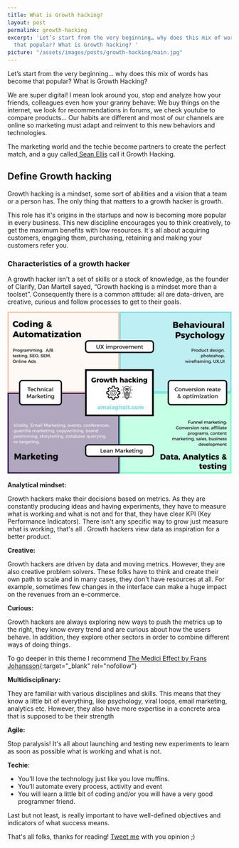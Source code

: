 ```yaml
---
title: What is Growth hacking?
layout: post
permalink: growth-hacking
excerpt: 'Let’s start from the very beginning… why does this mix of words has become
  that popular? What is Growth hacking? '
picture: "/assets/images/posts/growth-hacking/main.jpg"
---
```


Let’s start from the very beginning… why does this mix of words has become that popular? What is Growth Hacking?

We are super digital! I mean look around you, stop and analyze how your friends, colleagues even how your granny behave: We buy things on the internet, we look for recommendations in forums, we check youtube to compare products... Our habits are different and most of our channels are online so marketing must adapt and reinvent to this new behaviors and technologies.

The marketing world and the techie become partners to create the perfect match, and a guy called[ Sean Ellis](http://growthhackers.com/members/sean) call it Growth Hacking.

## Define Growth hacking

Growth hacking is a mindset, some sort of abilities and a vision that a team or a person has. The only thing that matters to a growth hacker is growth.

This role has it's origins in the startups and now is becoming more popular in every business. This new discipline encourages you to think creatively, to get the maximum benefits with low resources. It´s all about acquiring customers, engaging them, purchasing, retaining and making your customers refer you.


### Characteristics of a growth hacker
A growth hacker isn't a set of skills or a stock of knowledge, as the founder of Clarify, Dan Martell sayed, “Growth hacking is a mindset more than a toolset”.
Consequently there is a common attitude: all are data-driven, are creative, curious and follow processes to get to their goals.

![Growth hacking by Amaia Giralt](/assets/images/posts/growth-hacking/final.jpg)

**Analytical mindset:**

Growth hackers make their decisions based on metrics. As they are constantly producing ideas and having experiments, they have to measure what is working and what is not and for that, they have clear KPI (Key Performance Indicators). There isn't any specific way to grow just measure what is working, that's all . Growth hackers view data as inspiration for a better product.


**Creative:**

Growth hackers are driven by data and moving metrics. However, they are also creative problem solvers. These folks have to think and create their own path to scale and in many cases, they don't have resources at all. For example, sometimes few changes in the interface can make a huge impact on the revenues from an e-commerce.

**Curious:**

Growth hackers are always exploring new ways to push the metrics up to the right, they know every trend and are curious about how the users behave. In addition, they explore other sectors in order to combine different ways of doing things.

To go deeper in this theme I recommend [The Medici Effect by Frans Johansson](https://en.wikipedia.org/wiki/The_Medici_Effect:_Breakthrough_Insights_at_the_Intersection_of_Ideas,_Concepts,_and_Cultures
){:target="_blank" rel="nofollow"}

**Multidisciplinary:**

They are familiar with various disciplines and skills. This means that they know a little bit of everything, like psychology, viral loops, email marketing, analytics etc. However, they also have more expertise in a concrete area that is supposed to be their strength 

**Agile:**

Stop paralysis! It's all about launching and testing new experiments to learn as soon as possible what is working and what is not.


**Techie**:

* You'll love the technology just like you love muffins.
* You’ll automate every process, activity and event
* You will learn a little bit of coding and/or you will have a very good programmer friend.

Last but not least, is really important to have well-defined objectives and indicators of what success means.

That's all folks, thanks for reading! [Tweet me](http://twitter.com/amaigi) with you opinion ;)
